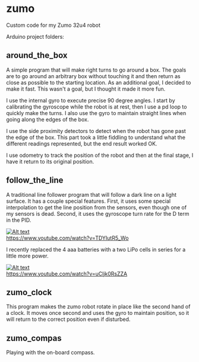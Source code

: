 # zumo
Custom code for my Zumo 32u4 robot

Arduino project folders:

<h2>around_the_box</h2>

A simple program that will make right turns to go around a box.  The goals are to go around an arbitrary box without touching it and then return as close as possible to the starting location.  As an additional goal, I decided to make it fast.  This wasn't a goal, but I thought it made it more fun.

I use the internal gyro to execute precise 90 degree angles.  I start by calibrating the gyroscope while the robot is at rest, then I use a pd loop to quickly make the turns. I also use the gyro to maintain straight lines when going along the edges of the box.

I use the side proximity detectors to detect when the robot has gone past the edge of the box.  This part took a little fiddling to understand what the different readings represented, but the end result worked OK.

I use odometry to track the position of the robot and then at the final stage, I have it return to its original position.

<h2>follow_the_line</h2>
A traditional line follower program that will follow a dark line on a light surface. It has a couple special features.  First, it uses some special interpolation to get the line position from the sensors, even though one of my sensors is dead. Second, it uses the gyroscope turn rate for the D term in the PID.

[![Alt text](https://img.youtube.com/vi/TDYIutR5_Wo/0.jpg)](https://www.youtube.com/watch?v=TDYIutR5_Wo)<br/>
https://www.youtube.com/watch?v=TDYIutR5_Wo

I recently replaced the 4 aaa batteries with a two LiPo cells in series for a little more power.
  
[![Alt text](https://img.youtube.com/vi/uCljk0RsZZA/0.jpg)](https://www.youtube.com/watch?v=uCljk0RsZZA)<br/>
https://www.youtube.com/watch?v=uCljk0RsZZA





<h2>zumo_clock</h2>
This program makes the zumo robot rotate in place like the second hand of a clock.  It moves once second and uses the gyro to maintain position, so it will return to the correct position even if disturbed.

<h2>zumo_compas</h2>
Playing with the on-board compass.
